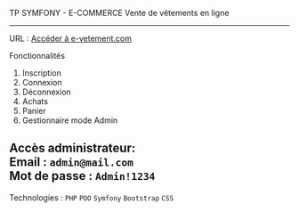 TP SYMFONY - E-COMMERCE 
Vente de vêtements en ligne 

----------------------------
URL : [Accéder à e-vetement.com](https://symfonyapp.osc-fr1.scalingo.io/)

Fonctionnalités 
1. Inscription
2. Connexion
3. Déconnexion
4. Achats
4. Panier 
5. Gestionnaire mode Admin

Accès administrateur:   
Email : `admin@mail.com`  
Mot de passe : `Admin!1234`  
----------------------------

Technologies : 
`PHP` `POO` `Symfony` `Bootstrap` `CSS`
